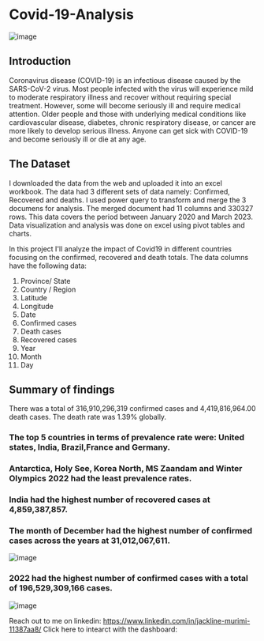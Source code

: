 # Covid-19-Analysis
![image](https://encrypted-tbn0.gstatic.com/images?q=tbn:ANd9GcSx489dyNyzRzROzk81VQfnhKReRHwHYt3OhQ&usqp=CAU)

## Introduction

Coronavirus disease (COVID-19) is an infectious disease caused by the SARS-CoV-2 virus. Most people infected with the virus will experience mild to moderate respiratory illness and recover without requiring special treatment. However, some will become seriously ill and require medical attention. Older people and those with underlying medical conditions like cardiovascular disease, diabetes, chronic respiratory disease, or cancer are more likely to develop serious illness. Anyone can get sick with COVID-19 and become seriously ill or die at any age. 

## The Dataset

I downloaded the data from the web and uploaded it into an excel workbook. The data had 3 different sets of data namely: Confirmed, Recovered and deaths. I used power query to transform and merge the 3 documens for analysis. The merged document had 11 columns and 330327 rows. This data covers the period between January 2020 and March 2023.
Data visualization and analysis was done on excel using pivot tables and charts.

In this project I'll analyze the impact of Covid19 in different countries focusing on the confirmed, recovered and death totals. The data columns have the following data:
1. Province/ State
2. Country / Region
3. Latitude
4. Longitude
5. Date
6. Confirmed cases
7. Death cases
8. Recovered cases
9. Year
10. Month
11. Day

## Summary of findings

There was a total of  316,910,296,319 confirmed cases and 4,419,816,964.00 death cases. The death rate was 1.39% globally.

### The top 5 countries in terms of prevalence rate were: United states, India, Brazil,France and Germany. 
### Antarctica, Holy See, Korea North, MS Zaandam and Winter Olympics 2022 had the least prevalence rates.
### India had the highest number of recovered cases at  4,859,387,857. 
### The month of December had the highest number of confirmed cases across the years at  31,012,067,611.

![image](https://user-images.githubusercontent.com/118395584/233105607-3ea25f63-002f-459e-96c6-47b3b33ab878.png)

### 2022 had the highest number of confirmed cases with a total of  196,529,309,166 cases.
![image](https://user-images.githubusercontent.com/118395584/233107473-8920bfbd-b574-4922-ae21-ad8e2b868784.png)



Reach out to me on linkedin: https://www.linkedin.com/in/jackline-murimi-11387aa8/
Click here to intearct with the dashboard: 




